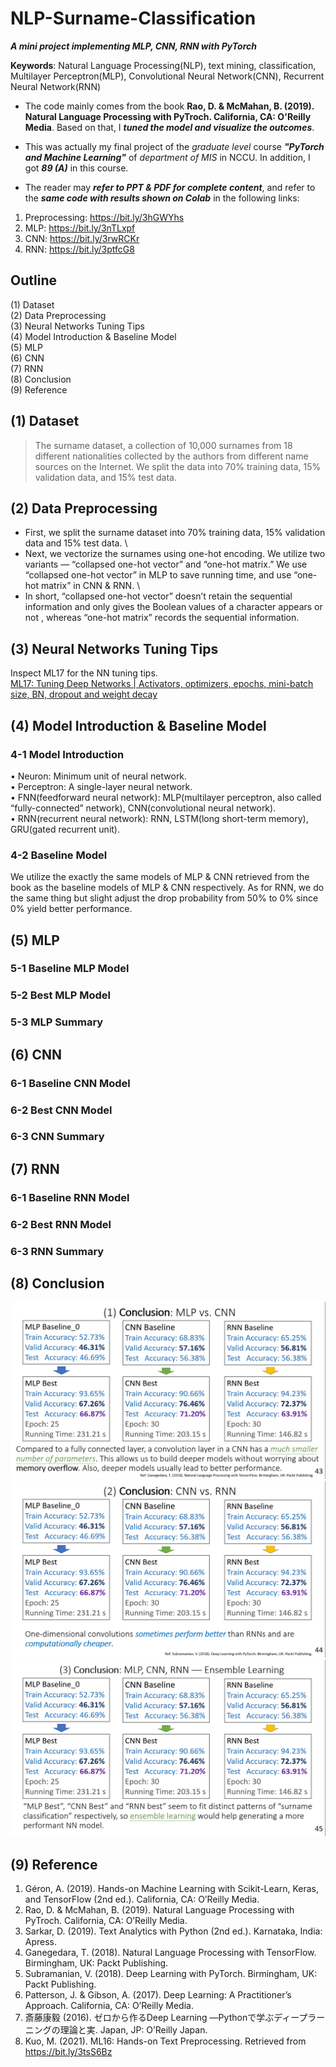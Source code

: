 # NLP-Surname-Classification

***A mini project implementing MLP, CNN, RNN with PyTorch***

**Keywords**: Natural Language Processing(NLP), text mining, classification, Multilayer Perceptron(MLP), Convolutional Neural Network(CNN), Recurrent Neural Network(RNN)

- The code mainly comes from the book **Rao, D. & McMahan, B. (2019). Natural Language Processing with PyTroch. California, CA: O'Reilly Media**. Based on that, I ***tuned the model and visualize the outcomes***. 
- This was actually my final project of the *graduate level* course ***"PyTorch and Machine Learning"*** of *department of MIS* in NCCU. In addition, I got ***89 (A)*** in this course.

- The reader may ***refer to PPT & PDF for complete content***, and refer to the ***same code with results shown on Colab*** in the following links:
1. Preprocessing: https://bit.ly/3hGWYhs
2. MLP: https://bit.ly/3nTLxpf
3. CNN: https://bit.ly/3rwRCKr
4. RNN: https://bit.ly/3ptfcG8


## Outline
(1) Dataset \
(2) Data Preprocessing \
(3) Neural Networks Tuning Tips \
(4) Model Introduction & Baseline Model \
(5) MLP \
(6) CNN \
(7) RNN \
(8) Conclusion \
(9) Reference 


## (1) Dataset

>  The surname dataset, a collection of 10,000 surnames from 18 different nationalities collected by the authors from different name sources on the Internet. We split the data into 70% training data, 15% validation data, and 15% test data.


## (2) Data Preprocessing

- First, we split the surname dataset into 70% training data, 15% validation data and 15% test data. \
- Next, we vectorize the surnames using one-hot encoding. We utilize two variants — “collapsed one-hot vector” and “one-hot matrix.” We use “collapsed one-hot vector” in MLP to save running time, and use “one-hot matrix” in CNN & RNN. \
- In short, “collapsed one-hot vector” doesn’t retain the sequential information and only gives the Boolean values of a character appears or not , whereas “one-hot matrix” records the sequential information.


## (3) Neural Networks Tuning Tips
Inspect ML17 for the NN tuning tips. \
[ML17: Tuning Deep Networks |  Activators, optimizers, epochs, mini-batch size, BN, dropout and weight decay](https://medium.com/analytics-vidhya/ml17-a2f9315e5f1a)


## (4) Model Introduction & Baseline Model

### 4-1 Model Introduction
• Neuron: Minimum unit of neural network. \
• Perceptron: A single-layer neural network. \
• FNN(feedforward neural network): MLP(multilayer perceptron, also called “fully-connected” network), CNN(convolutional neural network). \
• RNN(recurrent neural network): RNN, LSTM(long short-term memory), GRU(gated recurrent unit). 

### 4-2 Baseline Model
We utilize the exactly the same models of MLP & CNN retrieved from the book as the baseline models of MLP & CNN respectively. As for RNN, we do the same thing but slight adjust the drop probability from 50% to 0% since 0% yield better performance.


## (5) MLP
### 5-1 Baseline MLP Model
### 5-2 Best MLP Model
### 5-3 MLP Summary


## (6) CNN
### 6-1 Baseline CNN Model
### 6-2 Best CNN Model
### 6-3 CNN Summary


## (7) RNN
### 6-1 Baseline RNN Model
### 6-2 Best RNN Model
### 6-3 RNN Summary


## (8) Conclusion
![conclusion_1](1_Surname.png) \
![conclusion_2](2_Surname.png) \
![conclusion_3](3_Surname.png) 


## (9) Reference
1. Géron, A. (2019). Hands-on Machine Learning with Scikit-Learn, Keras, and TensorFlow (2nd ed.). California, CA: O’Reilly Media.
2. Rao, D. & McMahan, B. (2019). Natural Language Processing with PyTroch. California, CA: O’Reilly Media.
3. Sarkar, D. (2019). Text Analytics with Python (2nd ed.). Karnataka, India: Apress.
4. Ganegedara, T. (2018). Natural Language Processing with TensorFlow. Birmingham, UK: Packt Publishing.
5. Subramanian, V. (2018). Deep Learning with PyTorch. Birmingham, UK: Packt Publishing.
6. Patterson, J. & Gibson, A. (2017). Deep Learning: A Practitioner’s Approach. California, CA: O’Reilly Media.
7. 斎藤康毅 (2016). ゼロから作るDeep Learning ―Pythonで学ぶディープラーニングの理論と実. Japan, JP: O’Reilly Japan.
8. Kuo, M. (2021). ML16: Hands-on Text Preprocessing. Retrieved from https://bit.ly/3tsS6Bz

